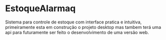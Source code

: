 # EstoqueAlarmaq
Sistema para controle de estoque com interface pratica e intuitiva, primeiramente esta em construção o projeto desktop mas tambem terá uma api para futuramente ser feito o 
desenvolvimento de uma versão web.
